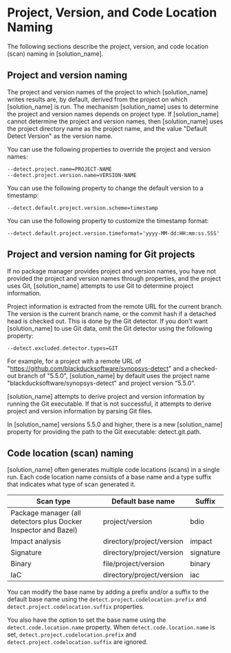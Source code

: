 # Project, Version, and Code Location Naming

The following sections describe the project, version, and code location (scan) naming in [solution_name].

## Project and version naming

The project and version names of the project to which [solution_name] writes results are, by default, derived from the project on which [solution_name] is run.  The mechanism [solution_name] uses to determine the project and version names depends on project type. If [solution_name] cannot determine the project and version names, then [solution_name] uses the project directory name as the project name, and the value "Default Detect Version" as the version name.

You can use the following properties to override the project and version names:
```
--detect.project.name=PROJECT-NAME
--detect.project.version.name=VERSION-NAME
```
You can use the following property to change the default version to a timestamp:
```
--detect.default.project.version.scheme=timestamp
```
You can use the following property to customize the timestamp format:
```
--detect.default.project.version.timeformat='yyyy-MM-dd:HH:mm:ss.SSS'
```
## Project and version naming for Git projects

If no package manager provides project and version names, you have not provided the project and version names through properties, and the project uses Git, [solution_name] attempts to use Git to determine project information.

Project information is extracted from the remote URL for the current branch. The version is the current branch name, or the commit hash if a detached head is checked out.  This is done by the Git detector. If you don't want [solution_name] to use Git data, omit the Git detector using the following property:
```
--detect.excluded.detector.types=GIT
```

For example, for a project with a remote URL of "https://github.com/blackducksoftware/synopsys-detect" and a checked-out branch of "5.5.0",
[solution_name] by default uses the project name "blackducksoftware/synopsys-detect" and project version "5.5.0".

[solution_name] attempts to derive project and version information by running the Git executable. If that is not successful, it attempts to derive
project and version information by parsing Git files.

In [solution_name] versions 5.5.0 and higher, there is a new [solution_name] property for providing the
path to the Git executable: detect.git.path.

## Code location (scan) naming

[solution_name] often generates multiple code locations (scans) in a single run.
Each code location name consists of a base name and a type suffix that indicates what type of scan generated it.

| Scan type | Default base name |Suffix |
|---|---|---|
| Package manager (all detectors plus Docker Inspector and Bazel) | project/version | bdio |
| Impact analysis | directory/project/version | impact |
| Signature | directory/project/version | signature |
| Binary | file/project/version | binary |
| IaC | directory/project/version | iac |

You can modify the base name by adding a prefix and/or a suffix to the default base name using the `detect.project.codelocation.prefix`
and `detect.project.codelocation.suffix` properties.

You also have the option to set the base name using the `detect.code.location.name` property.
When `detect.code.location.name` is set, `detect.project.codelocation.prefix` 
and `detect.project.codelocation.suffix` are ignored.
